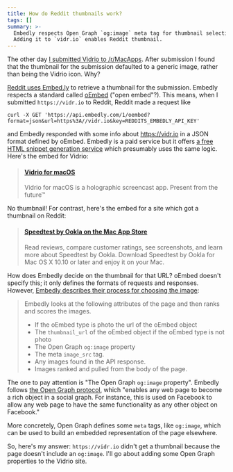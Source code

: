 ```yaml
---
title: How do Reddit thumbnails work?
tags: []
summary: >-
  Embedly respects Open Graph `og:image` meta tag for thumbnail selection.
  Adding it to `vidr.io` enables Reddit thumbnail.
---
```


The other day [I submitted Vidrio to /r/MacApps](https://www.reddit.com/r/macapps/comments/6tgk8g/vidrio_a_macos_screencasting_app_i_made_feedback/). After submission I found that the thumbnail for the submission defaulted to a generic image, rather than being the Vidrio icon. Why?

[Reddit uses Embed.ly](http://embed.ly/stories/reddit) to retrieve a thumbnail for the submission. Embedly respects a standard called [oEmbed](http://oembed.com/) ("open embed"?). This means, when I submitted `https://vidr.io` to Reddit, Reddit made a request like

```
curl -X GET 'https://api.embedly.com/1/oembed?format=json&url=https%3A//vidr.io&key=REDDITS_EMBEDLY_API_KEY'
```

and Embedly responded with some info about https://vidr.io in a JSON format defined by oEmbed. Embedly is a paid service but it offers [a free HTML snippet generation service](http://embed.ly/code) which presumably uses the same logic. Here's the embed for Vidrio:

<blockquote class="embedly-card"><h4><a href="https://vidr.io">Vidrio for macOS</a></h4><p>Vidrio for macOS is a holographic screencast app. Present from the future™</p></blockquote>

<script async src="//cdn.embedly.com/widgets/platform.js" charset="UTF-8"></script>

No thumbnail! For contrast, here's the embed for a site which got a thumbnail on Reddit:

<blockquote class="embedly-card"><h4><a href="https://itunes.apple.com/us/app/speedtest-by-ookla/id1153157709?mt=12">Speedtest by Ookla on the Mac App Store</a></h4><p>Read reviews, compare customer ratings, see screenshots, and learn more about Speedtest by Ookla. Download Speedtest by Ookla for Mac OS X 10.10 or later and enjoy it on your Mac.</p></blockquote>

<script async src="//cdn.embedly.com/widgets/platform.js" charset="UTF-8"></script>

How does Embedly decide on the thumbnail for that URL? oEmbed doesn't specify this; it only defines the formats of requests and responses. However, [Embedly describes their process for choosing the image](http://support.embed.ly/hc/en-us/articles/204266025-Why-does-Embedly-choose-the-image-that-it-does-):

> Embedly looks at the following attributes of the page and then ranks and scores the images.
>
> * If the oEmbed type is photo the url of the oEmbed object
> * The `thumbnail_url` of the oEmbed object if the oEmbed type is not photo
> * The Open Graph `og:image` property
> * The meta `image_src` tag.
> * Any images found in the API response.
> * Images ranked and pulled from the body of the page.

The one to pay attention is "The Open Graph `og:image` property". Embedly follows [the Open Graph protocol](http://ogp.me/), which "enables any web page to become a rich object in a social graph. For instance, this is used on Facebook to allow any web page to have the same functionality as any other object on Facebook."

More concretely, Open Graph defines some `meta` tags, like `og:image`, which can be used to build an embedded representation of the page elsewhere.

So, here's my answer: `https://vidr.io` didn't get a thumbnail because the page doesn't include an `og:image`. I'll go about adding some Open Graph properties to the Vidrio site.
